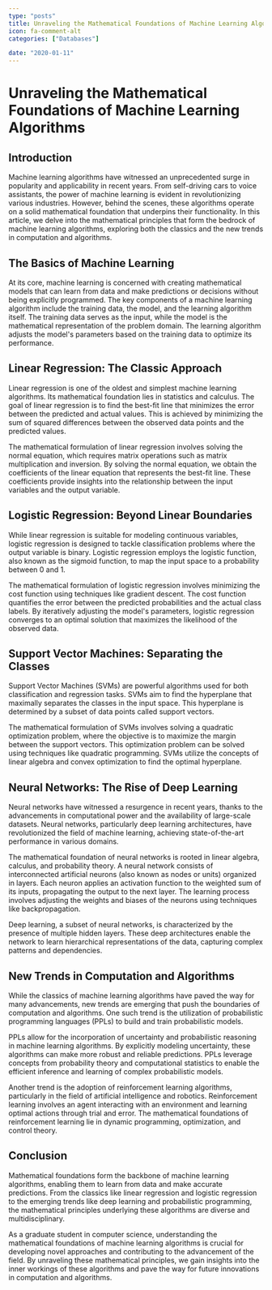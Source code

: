 ```yaml
---
type: "posts"
title: Unraveling the Mathematical Foundations of Machine Learning Algorithms
icon: fa-comment-alt
categories: ["Databases"]

date: "2020-01-11"
---
```




# Unraveling the Mathematical Foundations of Machine Learning Algorithms

## Introduction

Machine learning algorithms have witnessed an unprecedented surge in popularity and applicability in recent years. From self-driving cars to voice assistants, the power of machine learning is evident in revolutionizing various industries. However, behind the scenes, these algorithms operate on a solid mathematical foundation that underpins their functionality. In this article, we delve into the mathematical principles that form the bedrock of machine learning algorithms, exploring both the classics and the new trends in computation and algorithms.

## The Basics of Machine Learning

At its core, machine learning is concerned with creating mathematical models that can learn from data and make predictions or decisions without being explicitly programmed. The key components of a machine learning algorithm include the training data, the model, and the learning algorithm itself. The training data serves as the input, while the model is the mathematical representation of the problem domain. The learning algorithm adjusts the model's parameters based on the training data to optimize its performance.

## Linear Regression: The Classic Approach

Linear regression is one of the oldest and simplest machine learning algorithms. Its mathematical foundation lies in statistics and calculus. The goal of linear regression is to find the best-fit line that minimizes the error between the predicted and actual values. This is achieved by minimizing the sum of squared differences between the observed data points and the predicted values.

The mathematical formulation of linear regression involves solving the normal equation, which requires matrix operations such as matrix multiplication and inversion. By solving the normal equation, we obtain the coefficients of the linear equation that represents the best-fit line. These coefficients provide insights into the relationship between the input variables and the output variable.

## Logistic Regression: Beyond Linear Boundaries

While linear regression is suitable for modeling continuous variables, logistic regression is designed to tackle classification problems where the output variable is binary. Logistic regression employs the logistic function, also known as the sigmoid function, to map the input space to a probability between 0 and 1.

The mathematical formulation of logistic regression involves minimizing the cost function using techniques like gradient descent. The cost function quantifies the error between the predicted probabilities and the actual class labels. By iteratively adjusting the model's parameters, logistic regression converges to an optimal solution that maximizes the likelihood of the observed data.

## Support Vector Machines: Separating the Classes

Support Vector Machines (SVMs) are powerful algorithms used for both classification and regression tasks. SVMs aim to find the hyperplane that maximally separates the classes in the input space. This hyperplane is determined by a subset of data points called support vectors.

The mathematical formulation of SVMs involves solving a quadratic optimization problem, where the objective is to maximize the margin between the support vectors. This optimization problem can be solved using techniques like quadratic programming. SVMs utilize the concepts of linear algebra and convex optimization to find the optimal hyperplane.

## Neural Networks: The Rise of Deep Learning

Neural networks have witnessed a resurgence in recent years, thanks to the advancements in computational power and the availability of large-scale datasets. Neural networks, particularly deep learning architectures, have revolutionized the field of machine learning, achieving state-of-the-art performance in various domains.

The mathematical foundation of neural networks is rooted in linear algebra, calculus, and probability theory. A neural network consists of interconnected artificial neurons (also known as nodes or units) organized in layers. Each neuron applies an activation function to the weighted sum of its inputs, propagating the output to the next layer. The learning process involves adjusting the weights and biases of the neurons using techniques like backpropagation.

Deep learning, a subset of neural networks, is characterized by the presence of multiple hidden layers. These deep architectures enable the network to learn hierarchical representations of the data, capturing complex patterns and dependencies.

## New Trends in Computation and Algorithms

While the classics of machine learning algorithms have paved the way for many advancements, new trends are emerging that push the boundaries of computation and algorithms. One such trend is the utilization of probabilistic programming languages (PPLs) to build and train probabilistic models.

PPLs allow for the incorporation of uncertainty and probabilistic reasoning in machine learning algorithms. By explicitly modeling uncertainty, these algorithms can make more robust and reliable predictions. PPLs leverage concepts from probability theory and computational statistics to enable the efficient inference and learning of complex probabilistic models.

Another trend is the adoption of reinforcement learning algorithms, particularly in the field of artificial intelligence and robotics. Reinforcement learning involves an agent interacting with an environment and learning optimal actions through trial and error. The mathematical foundations of reinforcement learning lie in dynamic programming, optimization, and control theory.

## Conclusion

Mathematical foundations form the backbone of machine learning algorithms, enabling them to learn from data and make accurate predictions. From the classics like linear regression and logistic regression to the emerging trends like deep learning and probabilistic programming, the mathematical principles underlying these algorithms are diverse and multidisciplinary.

As a graduate student in computer science, understanding the mathematical foundations of machine learning algorithms is crucial for developing novel approaches and contributing to the advancement of the field. By unraveling these mathematical principles, we gain insights into the inner workings of these algorithms and pave the way for future innovations in computation and algorithms.